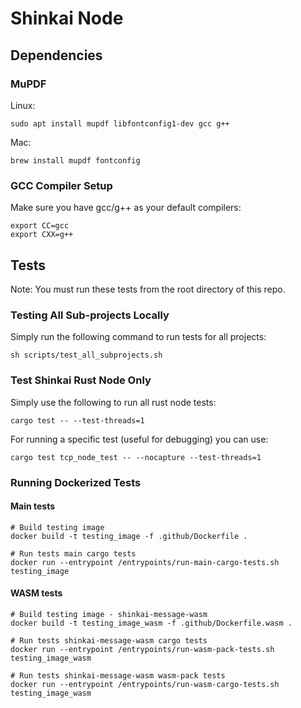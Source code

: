 # Shinkai Node

## Dependencies

### MuPDF

Linux:

```
sudo apt install mupdf libfontconfig1-dev gcc g++
```

Mac:

```
brew install mupdf fontconfig
```

### GCC Compiler Setup

Make sure you have gcc/g++ as your default compilers:

```
export CC=gcc
export CXX=g++
```

## Tests

Note: You must run these tests from the root directory of this repo.

### Testing All Sub-projects Locally

Simply run the following command to run tests for all projects:

```
sh scripts/test_all_subprojects.sh
```

### Test Shinkai Rust Node Only

Simply use the following to run all rust node tests:

```
cargo test -- --test-threads=1
```

For running a specific test (useful for debugging) you can use:

```
cargo test tcp_node_test -- --nocapture --test-threads=1
```

### Running Dockerized Tests

#### Main tests

```
# Build testing image
docker build -t testing_image -f .github/Dockerfile .

# Run tests main cargo tests
docker run --entrypoint /entrypoints/run-main-cargo-tests.sh testing_image
```

#### WASM tests

```
# Build testing image - shinkai-message-wasm
docker build -t testing_image_wasm -f .github/Dockerfile.wasm .

# Run tests shinkai-message-wasm cargo tests
docker run --entrypoint /entrypoints/run-wasm-pack-tests.sh testing_image_wasm

# Run tests shinkai-message-wasm wasm-pack tests
docker run --entrypoint /entrypoints/run-wasm-cargo-tests.sh testing_image_wasm
```
